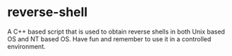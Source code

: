 # reverse-shell
A C++ based script that is used to obtain reverse shells in both Unix based OS and NT based OS. Have fun and remember to use it in a controlled environment.

